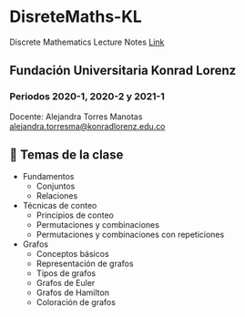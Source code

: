 # DisreteMaths-KL
Discrete Mathematics Lecture Notes [Link](https://alejandratm.github.io/DiscreteMaths-KL)
## Fundación Universitaria Konrad Lorenz
### Periodos 2020-1, 2020-2 y 2021-1

Docente: Alejandra Torres Manotas [alejandra.torresma@konradlorenz.edu.co](mailto:alejandra.torresm@konradlorenz.edu.co)

## 📔 Temas de la clase

* Fundamentos
   * Conjuntos
   * Relaciones
* Técnicas de conteo 
   * Principios de conteo
   * Permutaciones y combinaciones
   * Permutaciones y combinaciones con repeticiones
* Grafos
   * Conceptos básicos
   * Representación de grafos
   * Tipos de grafos
   * Grafos de Euler
   * Grafos de Hamilton
   * Coloración de grafos
